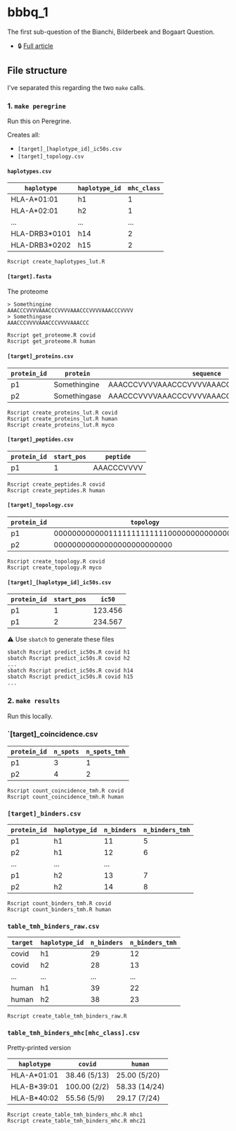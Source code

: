 # bbbq_1

The first sub-question of the Bianchi, Bilderbeek and Bogaart Question.

 * :lock: [Full article](https://github.com/richelbilderbeek/bbbq_article)

## File structure

I've separated this regarding the two `make` calls.

### 1. `make peregrine`

Run this on Peregrine.

Creates all:

 * `[target]_[haplotype_id]_ic50s.csv`
 * `[target]_topology.csv`

#### `haplotypes.csv`

`haplotype`  |`haplotype_id`|`mhc_class`
-------------|--------------|-----------
HLA-A*01:01  |h1            |1
HLA-A*02:01  |h2            |1
...          |...           |...
HLA-DRB3*0101|h14           |2
HLA-DRB3*0202|h15           |2

```
Rscript create_haplotypes_lut.R
```

#### `[target].fasta`

The proteome

```
> Somethingine
AAACCCVVVVAAACCCVVVVAAACCCVVVVAAACCCVVVV
> Somethingase
AAACCCVVVVAAACCCVVVVAAACCC
```

```
Rscript get_proteome.R covid
Rscript get_proteome.R human
```

#### `[target]_proteins.csv`

`protein_id`|`protein`     |`sequence`
------------|--------------|----------------------------------------
p1          |Somethingine  |AAACCCVVVVAAACCCVVVVAAACCCVVVVAAACCCVVVV
p2          |Somethingase  |AAACCCVVVVAAACCCVVVVAAACCC

```
Rscript create_proteins_lut.R covid
Rscript create_proteins_lut.R human
Rscript create_proteins_lut.R myco
```

#### `[target]_peptides.csv`

`protein_id`|`start_pos` |`peptide`
------------|------------|------------
p1          |1           |AAACCCVVVV

```
Rscript create_peptides.R covid
Rscript create_peptides.R human
```

#### `[target]_topology.csv`

`protein_id`|`topology`
------------|----------------------------------------
p1          |0000000000001111111111111000000000000000
p2          |00000000000000000000000000

```
Rscript create_topology.R covid
Rscript create_topology.R myco
```

#### `[target]_[haplotype_id]_ic50s.csv`

`protein_id`|`start_pos` |`ic50`
------------|------------|----------
p1          |1           |123.456
p1          |2           |234.567

:warning: Use `sbatch` to generate these files

```
sbatch Rscript predict_ic50s.R covid h1
sbatch Rscript predict_ic50s.R covid h2
...
sbatch Rscript predict_ic50s.R covid h14
sbatch Rscript predict_ic50s.R covid h15
...
```

### 2. `make results`

Run this locally.

### `[target]_coincidence.csv

`protein_id`|`n_spots`|`n_spots_tmh`
------------|---------|-------------
p1          |3        |1
p2          |4        |2

```
Rscript count_coincidence_tmh.R covid
Rscript count_coincidence_tmh.R human
```

### `[target]_binders.csv`

`protein_id`|`haplotype_id`|`n_binders`|`n_binders_tmh`
------------|--------------|-----------|---------------
p1          |h1            |11         |5
p2          |h1            |12         |6
...         |...           |...        |
p1          |h2            |13         |7
p2          |h2            |14         |8

```
Rscript count_binders_tmh.R covid
Rscript count_binders_tmh.R human
```

### `table_tmh_binders_raw.csv`

`target`|`haplotype_id`|`n_binders`|`n_binders_tmh`
--------|--------------|-----------|---------------
covid   |h1            |29         |12
covid   |h2            |28         |13
...     |...           |...        |...
human   |h1            |39         |22
human   |h2            |38         |23

```
Rscript create_table_tmh_binders_raw.R
```

### `table_tmh_binders_mhc[mhc_class].csv`

Pretty-printed version

`haplotype`|`covid`      |`human`
-----------|-------------|-------------
HLA-A*01:01| 38.46 (5/13)| 25.00 (5/20)
HLA-B*39:01| 100.00 (2/2)|58.33 (14/24)
HLA-B*40:02|  55.56 (5/9)| 29.17 (7/24)

```
Rscript create_table_tmh_binders_mhc.R mhc1
Rscript create_table_tmh_binders_mhc.R mhc21
```

